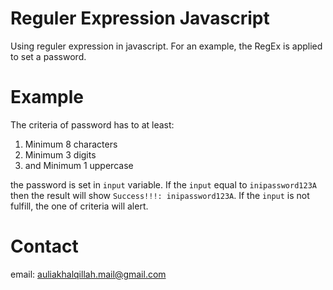 # Reguler Expression Javascript
Using reguler expression in javascript. For an example, the RegEx is applied to set a password.
# Example
The criteria of password has to at least:
1. Minimum 8 characters
2. Minimum 3 digits
3. and Minimum 1 uppercase

the password is set in `input` variable. If the `input` equal to `inipassword123A` then the result will show `Success!!!: inipassword123A`. If the `input` is not fulfill, the one of criteria will alert.
# Contact
email: auliakhalqillah.mail@gmail.com

